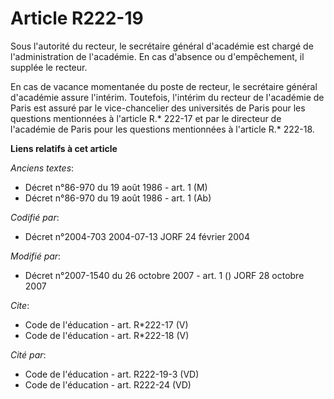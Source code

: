 # Article R222-19

Sous l'autorité du recteur, le secrétaire général d'académie est chargé de l'administration de l'académie. En cas d'absence
ou d'empêchement, il supplée le recteur.

En cas de vacance momentanée du poste de recteur, le secrétaire général d'académie assure l'intérim. Toutefois, l'intérim du
recteur de l'académie de Paris est assuré par le vice-chancelier des universités de Paris pour les questions mentionnées à
l'article R.* 222-17 et par le directeur de l'académie de Paris pour les questions mentionnées à l'article R.* 222-18.

**Liens relatifs à cet article**

_Anciens textes_:

  - Décret n°86-970 du 19 août 1986 - art. 1 (M)
  - Décret n°86-970 du 19 août 1986 - art. 1 (Ab)

_Codifié par_:

  - Décret n°2004-703 2004-07-13 JORF 24 février 2004

_Modifié par_:

  - Décret n°2007-1540 du 26 octobre 2007 - art. 1 () JORF 28 octobre 2007

_Cite_:

  - Code de l'éducation - art. R*222-17 (V)
  - Code de l'éducation - art. R*222-18 (V)

_Cité par_:

  - Code de l'éducation - art. R222-19-3 (VD)
  - Code de l'éducation - art. R222-24 (VD)
